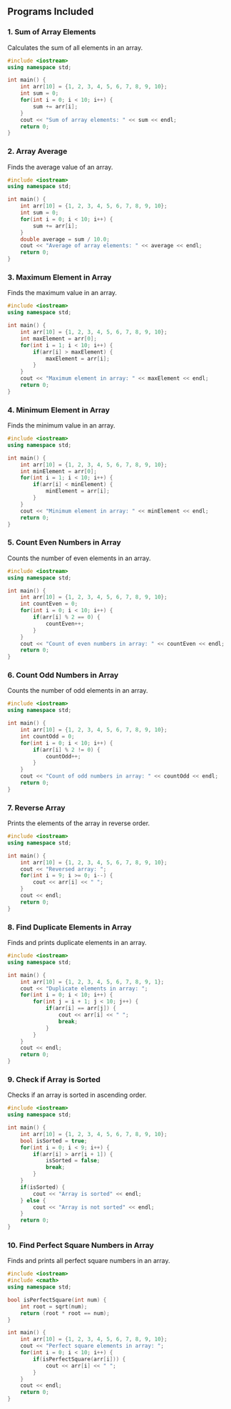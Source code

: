## Programs Included

### 1. Sum of Array Elements

Calculates the sum of all elements in an array.

```cpp
#include <iostream>
using namespace std;

int main() {
    int arr[10] = {1, 2, 3, 4, 5, 6, 7, 8, 9, 10};
    int sum = 0;
    for(int i = 0; i < 10; i++) {
        sum += arr[i];
    }
    cout << "Sum of array elements: " << sum << endl;
    return 0;
}
```

### 2. Array Average

Finds the average value of an array.

```cpp
#include <iostream>
using namespace std;

int main() {
    int arr[10] = {1, 2, 3, 4, 5, 6, 7, 8, 9, 10};
    int sum = 0;
    for(int i = 0; i < 10; i++) {
        sum += arr[i];
    }
    double average = sum / 10.0;
    cout << "Average of array elements: " << average << endl;
    return 0;
}
```

### 3. Maximum Element in Array

Finds the maximum value in an array.

```cpp
#include <iostream>
using namespace std;

int main() {
    int arr[10] = {1, 2, 3, 4, 5, 6, 7, 8, 9, 10};
    int maxElement = arr[0];
    for(int i = 1; i < 10; i++) {
        if(arr[i] > maxElement) {
            maxElement = arr[i];
        }
    }
    cout << "Maximum element in array: " << maxElement << endl;
    return 0;
}
```

### 4. Minimum Element in Array

Finds the minimum value in an array.

```cpp
#include <iostream>
using namespace std;

int main() {
    int arr[10] = {1, 2, 3, 4, 5, 6, 7, 8, 9, 10};
    int minElement = arr[0];
    for(int i = 1; i < 10; i++) {
        if(arr[i] < minElement) {
            minElement = arr[i];
        }
    }
    cout << "Minimum element in array: " << minElement << endl;
    return 0;
}
```

### 5. Count Even Numbers in Array

Counts the number of even elements in an array.

```cpp
#include <iostream>
using namespace std;

int main() {
    int arr[10] = {1, 2, 3, 4, 5, 6, 7, 8, 9, 10};
    int countEven = 0;
    for(int i = 0; i < 10; i++) {
        if(arr[i] % 2 == 0) {
            countEven++;
        }
    }
    cout << "Count of even numbers in array: " << countEven << endl;
    return 0;
}
```

### 6. Count Odd Numbers in Array

Counts the number of odd elements in an array.

```cpp
#include <iostream>
using namespace std;

int main() {
    int arr[10] = {1, 2, 3, 4, 5, 6, 7, 8, 9, 10};
    int countOdd = 0;
    for(int i = 0; i < 10; i++) {
        if(arr[i] % 2 != 0) {
            countOdd++;
        }
    }
    cout << "Count of odd numbers in array: " << countOdd << endl;
    return 0;
}
```

### 7. Reverse Array

Prints the elements of the array in reverse order.

```cpp
#include <iostream>
using namespace std;

int main() {
    int arr[10] = {1, 2, 3, 4, 5, 6, 7, 8, 9, 10};
    cout << "Reversed array: ";
    for(int i = 9; i >= 0; i--) {
        cout << arr[i] << " ";
    }
    cout << endl;
    return 0;
}
```

### 8. Find Duplicate Elements in Array

Finds and prints duplicate elements in an array.

```cpp
#include <iostream>
using namespace std;

int main() {
    int arr[10] = {1, 2, 3, 4, 5, 6, 7, 8, 9, 1};
    cout << "Duplicate elements in array: ";
    for(int i = 0; i < 10; i++) {
        for(int j = i + 1; j < 10; j++) {
            if(arr[i] == arr[j]) {
                cout << arr[i] << " ";
                break;
            }
        }
    }
    cout << endl;
    return 0;
}
```

### 9. Check if Array is Sorted

Checks if an array is sorted in ascending order.

```cpp
#include <iostream>
using namespace std;

int main() {
    int arr[10] = {1, 2, 3, 4, 5, 6, 7, 8, 9, 10};
    bool isSorted = true;
    for(int i = 0; i < 9; i++) {
        if(arr[i] > arr[i + 1]) {
            isSorted = false;
            break;
        }
    }
    if(isSorted) {
        cout << "Array is sorted" << endl;
    } else {
        cout << "Array is not sorted" << endl;
    }
    return 0;
}
```

### 10. Find Perfect Square Numbers in Array

Finds and prints all perfect square numbers in an array.

```cpp
#include <iostream>
#include <cmath>
using namespace std;

bool isPerfectSquare(int num) {
    int root = sqrt(num);
    return (root * root == num);
}

int main() {
    int arr[10] = {1, 2, 3, 4, 5, 6, 7, 8, 9, 10};
    cout << "Perfect square elements in array: ";
    for(int i = 0; i < 10; i++) {
        if(isPerfectSquare(arr[i])) {
            cout << arr[i] << " ";
        }
    }
    cout << endl;
    return 0;
}
```
